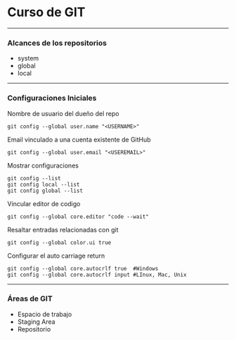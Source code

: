 # Curso de GIT
---
### Alcances de los repositorios
* system
* global
* local
---
### Configuraciones Iniciales
Nombre de usuario del dueño del repo
```git
git config --global user.name "<USERNAME>"
```
Email vinculado a una cuenta existente de GitHub
```git
git config --global user.email "<USEREMAIL>"
```
Mostrar configuraciones
```
git config --list
git config local --list
git config global --list
```
Vincular editor de codigo
```
git config --global core.editor "code --wait"
```
Resaltar entradas relacionadas con git

`git config --global color.ui true`

Configurar el auto carriage return
```git
git config --global core.autocrlf true  #Windows
git config --global core.autocrlf input #LInux, Mac, Unix
```
---
### Áreas de GIT
* Espacio de trabajo
* Staging Area
* Repositorio
